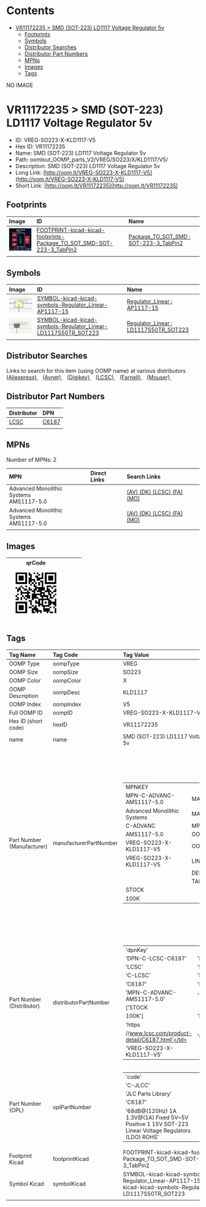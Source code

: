 



Contents
========

* [VR11172235 > SMD (SOT-223) LD1117 Voltage Regulator 5v](#vr11172235--smd-sot-223-ld1117-voltage-regulator-5v)
	* [Footprints](#footprints)
	* [Symbols](#symbols)
	* [Distributor Searches](#distributor-searches)
	* [Distributor Part Numbers](#distributor-part-numbers)
	* [MPNs](#mpns)
	* [Images](#images)
	* [Tags](#tags)
  
NO IMAGE  
# VR11172235 > SMD (SOT-223) LD1117 Voltage Regulator 5v

- ID: VREG-SO223-X-KLD1117-V5
- Hex ID: VR11172235
- Name: SMD (SOT-223) LD1117 Voltage Regulator 5v
- Path: oomlout_OOMP_parts_V2/VREG/SO223/X/KLD1117/V5/
- Description: SMD (SOT-223) LD1117 Voltage Regulator 5v
- Long Link: [http://oom.lt/VREG-SO223-X-KLD1117-V5](http://oom.lt/VREG-SO223-X-KLD1117-V5)
- Short Link: [http://oom.lt/VR11172235](http://oom.lt/VR11172235)

## Footprints
  

|Image|ID|Name|
| :--- | :--- | :--- |
|[![](https://raw.githubusercontent.com/oomlout/oomlout_OOMP_eda_V2/main/FOOTPRINT/kicad/kicad-footprints/Package_TO_SOT_SMD/SOT-223-3_TabPin2/image_140.png)](https://github.com/oomlout/oomlout_OOMP_eda_V2/tree/main/FOOTPRINT/kicad/kicad-footprints/Package_TO_SOT_SMD/SOT-223-3_TabPin2/)|[FOOTPRINT-kicad-kicad-footprints-Package_TO_SOT_SMD-SOT-223-3_TabPin2](https://github.com/oomlout/oomlout_OOMP_eda_V2/tree/main/FOOTPRINT/kicad/kicad-footprints/Package_TO_SOT_SMD/SOT-223-3_TabPin2/)|[Package_TO_SOT_SMD : SOT-223-3_TabPin2](https://github.com/oomlout/oomlout_OOMP_eda_V2/tree/main/FOOTPRINT/kicad/kicad-footprints/Package_TO_SOT_SMD/SOT-223-3_TabPin2/)|
||||

## Symbols
  

|Image|ID|Name|
| :--- | :--- | :--- |
|[![](https://raw.githubusercontent.com/oomlout/oomlout_OOMP_eda_V2/main/SYMBOL/kicad/kicad-symbols/Regulator_Linear/AP1117-15/image_140.png)](https://github.com/oomlout/oomlout_OOMP_eda_V2/tree/main/SYMBOL/kicad/kicad-symbols/Regulator_Linear/AP1117-15/)|[SYMBOL-kicad-kicad-symbols-Regulator_Linear-AP1117-15](https://github.com/oomlout/oomlout_OOMP_eda_V2/tree/main/SYMBOL/kicad/kicad-symbols/Regulator_Linear/AP1117-15/)|[Regulator_Linear : AP1117-15](https://github.com/oomlout/oomlout_OOMP_eda_V2/tree/main/SYMBOL/kicad/kicad-symbols/Regulator_Linear/AP1117-15/)|
|[![](https://raw.githubusercontent.com/oomlout/oomlout_OOMP_eda_V2/main/SYMBOL/kicad/kicad-symbols/Regulator_Linear/LD1117S50TR_SOT223/image_140.png)](https://github.com/oomlout/oomlout_OOMP_eda_V2/tree/main/SYMBOL/kicad/kicad-symbols/Regulator_Linear/LD1117S50TR_SOT223/)|[SYMBOL-kicad-kicad-symbols-Regulator_Linear-LD1117S50TR_SOT223](https://github.com/oomlout/oomlout_OOMP_eda_V2/tree/main/SYMBOL/kicad/kicad-symbols/Regulator_Linear/LD1117S50TR_SOT223/)|[Regulator_Linear : LD1117S50TR_SOT223](https://github.com/oomlout/oomlout_OOMP_eda_V2/tree/main/SYMBOL/kicad/kicad-symbols/Regulator_Linear/LD1117S50TR_SOT223/)|
||||

## Distributor Searches
  
Links to search for this item (using OOMP name) at various distributors  
[(Aliexpress) ](https://www.aliexpress.com/wholesale?SearchText=SMD+SOT-223+LD1117+Voltage+Regulator+5v)&nbsp;&nbsp;&nbsp;[(Avnet) ](https://www.avnet.com/shop/us/search/SMD+SOT-223+LD1117+Voltage+Regulator+5v)&nbsp;&nbsp;&nbsp;[(Digikey) ](https://www.digikey.co.uk/en/products/result?s=SMD+SOT-223+LD1117+Voltage+Regulator+5v)&nbsp;&nbsp;&nbsp;[(LCSC) ](https://www.lcsc.com/search?q=SMD+SOT-223+LD1117+Voltage+Regulator+5v)&nbsp;&nbsp;&nbsp;[(Farnell) ](https://uk.farnell.com/search?st=SMD+SOT-223+LD1117+Voltage+Regulator+5v)&nbsp;&nbsp;&nbsp;[(Mouser) ](https://www.mouser.com/c/?q=SMD+SOT-223+LD1117+Voltage+Regulator+5v)&nbsp;&nbsp;&nbsp;
## Distributor Part Numbers
  

|Distributor|DPN|
| :--- | :--- |
|[LCSC](https://www.lcsc.com/product-detail/C6187.html)|[C6187](https://www.lcsc.com/product-detail/C6187.html)|
|||

## MPNs
  
Number of MPNs: 2  

|MPN|Direct Links|Search Links|
| :--- | :--- | :--- |
|Advanced Monolithic Systems<br>AMS1117-5.0||[(AV) ](https://www.avnet.com/shop/us/search/AMS1117-5.0)[(DK) ](https://www.digikey.co.uk/products/en?keywords=AMS1117-5.0)[(LCSC) ](https://www.lcsc.com/search?q=AMS1117-5.0)[(FA) ](https://uk.farnell.com/search?st=AMS1117-5.0)[(MO) ](https://www.mouser.com/c/?q=AMS1117-5.0)|
|Advanced Monolithic Systems<br>AMS1117-5.0||[(AV) ](https://www.avnet.com/shop/us/search/AMS1117-5.0)[(DK) ](https://www.digikey.co.uk/products/en?keywords=AMS1117-5.0)[(LCSC) ](https://www.lcsc.com/search?q=AMS1117-5.0)[(FA) ](https://uk.farnell.com/search?st=AMS1117-5.0)[(MO) ](https://www.mouser.com/c/?q=AMS1117-5.0)|
||||

## Images
  

|qrCode<br>[![](https://raw.githubusercontent.com/oomlout/oomlout_OOMP_parts_V2/main/VREG/SO223/X/KLD1117/V5/qrCode_140.png)](https://github.com/oomlout/oomlout_OOMP_parts_V2/tree/main/VREG/SO223/X/KLD1117/V5/qrCode.png)||||
| :---: | :---: | :---: | :---: |

## Tags
  

|Tag Name|Tag Code|Tag Value|
| :--- | :--- | :--- |
|OOMP Type|oompType|VREG|
|OOMP Size|oompSize|SO223|
|OOMP Color|oompColor|X|
|OOMP Description|oompDesc|KLD1117|
|OOMP Index|oompIndex|V5|
|Full OOMP ID|oompID|VREG-SO223-X-KLD1117-V5|
|Hex ID (short code)|hexID|VR11172235|
|name|name|SMD (SOT-223) LD1117 Voltage Regulator 5v|
|Part Number (Manufacturer)|manufacturerPartNumber|<table><tr><td>MPNKEY</td></tr><tr><td> MPN-C-ADVANC-AMS1117-5.0</td><td> MANUFACTURER</td></tr><tr><td> Advanced Monolithic Systems</td><td> MANUCODE</td></tr><tr><td> C-ADVANC</td><td> MPN</td></tr><tr><td> AMS1117-5.0</td><td> OOMPIDPARTIAL</td></tr><tr><td> VREG-SO223-X-KLD1117-V5</td><td> OOMPID</td></tr><tr><td> VREG-SO223-X-KLD1117-V5</td><td> LINK</td></tr><tr><td> </td><td> DESCRIPTION</td></tr><tr><td> </td><td> TAGS</td></tr><tr><td> STOCK</td></tr><tr><td>100K</td></tr></table></td><td> <table><tr><td>MPNKEY</td></tr><tr><td> MPN-C-ADVANC-AMS1117-5.0</td><td> MANUFACTURER</td></tr><tr><td> Advanced Monolithic Systems</td><td> MANUCODE</td></tr><tr><td> C-ADVANC</td><td> MPN</td></tr><tr><td> AMS1117-5.0</td><td> OOMPIDPARTIAL</td></tr><tr><td> VREG-SO223-X-KLD1117-V5</td><td> OOMPID</td></tr><tr><td> VREG-SO223-X-KLD1117-V5</td><td> LINK</td></tr><tr><td> </td><td> DESCRIPTION</td></tr><tr><td> </td><td> TAGS</td></tr><tr><td> STOCK</td></tr><tr><td>100K</td></tr></table>|
|Part Number (Distributor)|distributorPartNumber|<table><tr><td>'dpnKey'</td></tr><tr><td> 'DPN-C-LCSC-C6187'</td><td> 'DISTRIBUTOR'</td></tr><tr><td> 'LCSC'</td><td> 'DISTRCODE'</td></tr><tr><td> 'C-LCSC'</td><td> 'DPN'</td></tr><tr><td> 'C6187'</td><td> 'MPN'</td></tr><tr><td> 'MPN-C-ADVANC-AMS1117-5.0'</td><td> 'TAGS'</td></tr><tr><td> ['STOCK</td></tr><tr><td>100K']</td><td> 'LINK'</td></tr><tr><td> 'https</td></tr><tr><td>//www.lcsc.com/product-detail/C6187.html'</td><td> 'OOMPID'</td></tr><tr><td> 'VREG-SO223-X-KLD1117-V5'</td></tr></table>|
|Part Number (OPL)|oplPartNumber|<table><tr><td>'code'</td></tr><tr><td> 'C-JLCC'</td><td> 'name'</td></tr><tr><td> 'JLC Parts Library'</td><td> 'partID'</td></tr><tr><td> 'C6187'</td><td> 'partName'</td></tr><tr><td> '68dB@(120Hz) 1A 1.3V@(1A) Fixed 5V~5V Positive 1 15V SOT-223  Linear Voltage Regulators (LDO) ROHS'</td></tr></table>|
|Footprint Kicad|footprintKicad|FOOTPRINT-kicad-kicad-footprints-Package_TO_SOT_SMD-SOT-223-3_TabPin2|
|Symbol Kicad|symbolKicad|SYMBOL-kicad-kicad-symbols-Regulator_Linear-AP1117-15, SYMBOL-kicad-kicad-symbols-Regulator_Linear-LD1117S50TR_SOT223|
||||
